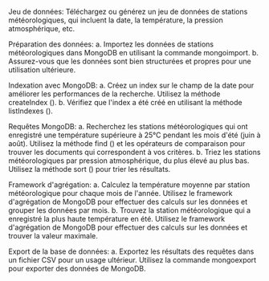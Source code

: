 Jeu de données: Téléchargez ou générez un jeu de données de stations météorologiques, qui incluent la date, la température, la pression atmosphérique, etc.

Préparation des données:
a. Importez les données de stations météorologiques dans MongoDB en utilisant la commande mongoimport.
b. Assurez-vous que les données sont bien structurées et propres pour une utilisation ultérieure.

Indexation avec MongoDB:
a. Créez un index sur le champ de la date pour améliorer les performances de la recherche. Utilisez la méthode createIndex ().
b. Vérifiez que l'index a été créé en utilisant la méthode listIndexes ().

Requêtes MongoDB:
a. Recherchez les stations météorologiques qui ont enregistré une température supérieure à 25°C pendant les mois d'été (juin à août). Utilisez la méthode find () et les opérateurs de comparaison pour trouver les documents qui correspondent à vos critères.
b. Triez les stations météorologiques par pression atmosphérique, du plus élevé au plus bas. Utilisez la méthode sort () pour trier les résultats.

Framework d'agrégation:
a. Calculez la température moyenne par station météorologique pour chaque mois de l'année. Utilisez le framework d'agrégation de MongoDB pour effectuer des calculs sur les données et grouper les données par mois.
b. Trouvez la station météorologique qui a enregistré la plus haute température en été. Utilisez le framework d'agrégation de MongoDB pour effectuer des calculs sur les données et trouver la valeur maximale.

Export de la base de données:
a. Exportez les résultats des requêtes dans un fichier CSV pour un usage ultérieur. Utilisez la commande mongoexport pour exporter des données de MongoDB.
